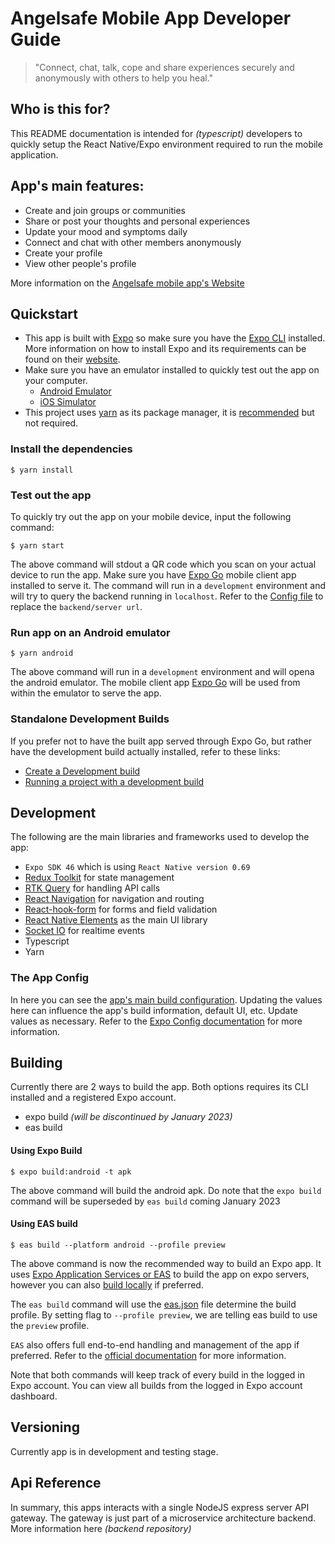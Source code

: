 # Angelsafe Mobile App Developer Guide

> "Connect, chat, talk, cope and share experiences securely and anonymously with others to help you heal."

## Who is this for?

This README documentation is intended for _(typescript)_ developers to quickly setup the React Native/Expo environment required to run the mobile application.

## App's main features:

- Create and join groups or communities
- Share or post your thoughts and personal experiences
- Update your mood and symptoms daily
- Connect and chat with other members anonymously
- Create your profile
- View other people's profile

More information on the [Angelsafe mobile app's Website](https://mobile.angelsafe.co)

## Quickstart

- This app is built with [Expo](https://expo.dev/) so make sure you have the [Expo CLI](https://docs.expo.dev/get-started/installation/#1-expo-cli) installed. More information on how to install Expo and its requirements can be found on their [website](https://docs.expo.dev/get-started/installation/).
- Make sure you have an emulator installed to quickly test out the app on your computer.
  - [Android Emulator](https://docs.expo.dev/workflow/android-studio-emulator/)
  - [iOS Simulator](https://docs.expo.dev/workflow/ios-simulator/)
- This project uses [yarn](https://classic.yarnpkg.com/en/docs/install) as its package manager, it is [recommended](https://docs.expo.dev/get-started/installation/#1-expo-cli) but not required.

### Install the dependencies

```shell
$ yarn install
```

### Test out the app

To quickly try out the app on your mobile device, input the following command:

```shell
$ yarn start
```

The above command will stdout a QR code which you scan on your actual device to run the app. Make sure you have [Expo Go](https://docs.expo.dev/get-started/installation/#2-expo-go-app-for-ios-and) mobile client app installed to serve it. The command will run in a `development` environment and will try to query the backend running in `localhost`. Refer to the [Config file](#the-app-config) to replace the `backend/server url`.

### Run app on an Android emulator

```shell
$ yarn android
```

The above command will run in a `development` environment and will opena the android emulator. The mobile client app [Expo Go](https://docs.expo.dev/get-started/installation/#2-expo-go-app-for-ios-and) will be used from within the emulator to serve the app.

### Standalone Development Builds

If you prefer not to have the built app served through Expo Go, but rather have the development build actually installed, refer to these links:

- [Create a Development build](https://docs.expo.dev/development/introduction/)
- [Running a project with a development build](https://docs.expo.dev/workflow/run-on-device/#running-a-project-with-a-development-build)

## Development

The following are the main libraries and frameworks used to develop the app:

- `Expo SDK 46` which is using `React Native version 0.69`
- [Redux Toolkit](https://redux-toolkit.js.org/) for state management
- [RTK Query](https://redux-toolkit.js.org/rtk-query/overview) for handling API calls
- [React Navigation](https://reactnavigation.org/) for navigation and routing
- [React-hook-form](https://react-hook-form.com/) for forms and field validation
- [React Native Elements](https://reactnativeelements.com/) as the main UI library
- [Socket IO](https://socket.io/docs/v4/client-api/) for realtime events
- Typescript
- Yarn

### The App Config

In here you can see the [app's main build configuration](/app.config.ts). Updating the values here can influence the app's build information, default UI, etc. Update values as necessary. Refer to the [Expo Config documentation](https://docs.expo.dev/workflow/configuration/) for more information.

## Building

Currently there are 2 ways to build the app. Both options requires its CLI installed and a registered Expo account.

- expo build _(will be discontinued by January 2023)_
- eas build

#### Using Expo Build

```shell
$ expo build:android -t apk
```

The above command will build the android apk. Do note that the `expo build` command will be superseded by `eas build` coming January 2023

#### Using EAS build

```shell
$ eas build --platform android --profile preview
```

The above command is now the recommended way to build an Expo app. It uses [Expo Application Services or EAS](https://expo.dev/eas) to build the app on expo servers, however you can also [build locally](https://docs.expo.dev/build-reference/local-builds/) if preferred.

The `eas build` command will use the [eas.json](/eas.json) file determine the build profile. By setting flag to `--profile preview`, we are telling eas build to use the `preview` profile.

`EAS` also offers full end-to-end handling and management of the app if preferred. Refer to the [official documentation](https://docs.expo.dev/eas/) for more information.

Note that both commands will keep track of every build in the logged in Expo account. You can view all builds from the logged in Expo account dashboard.

## Versioning

Currently app is in development and testing stage.

## Api Reference

In summary, this apps interacts with a single NodeJS express server API gateway. The gateway is just part of a microservice architecture backend. More information here _(backend repository)_
